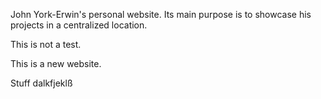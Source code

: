 John York-Erwin's personal website. Its main purpose is to showcase his projects in a centralized location.

This is not a test.

This is a new website.

Stuff
dalkfjeklß
